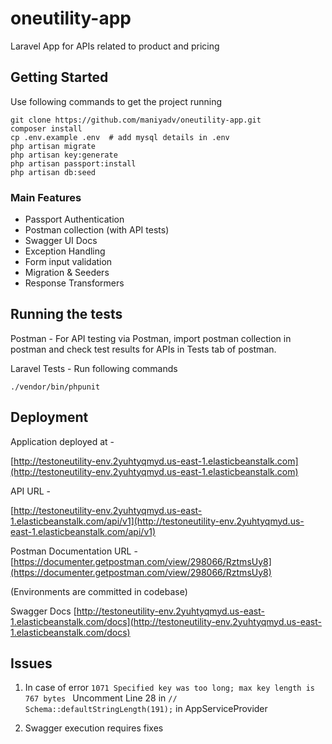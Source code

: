# oneutility-app

Laravel App for APIs related to product and pricing

## Getting Started

Use following commands to get the project running

```$xslt
git clone https://github.com/maniyadv/oneutility-app.git
composer install
cp .env.example .env  # add mysql details in .env
php artisan migrate
php artisan key:generate
php artisan passport:install
php artisan db:seed
```


### Main Features

- Passport Authentication
- Postman collection (with API tests)
- Swagger UI Docs
- Exception Handling
- Form input validation
- Migration & Seeders
- Response Transformers


## Running the tests

Postman - For API testing via Postman, import postman collection in postman and check test
results for APIs in Tests tab of postman.

Laravel Tests - Run following commands

``
./vendor/bin/phpunit
``
 

## Deployment

Application deployed at -


[http://testoneutility-env.2yuhtyqmyd.us-east-1.elasticbeanstalk.com](http://testoneutility-env.2yuhtyqmyd.us-east-1.elasticbeanstalk.com)

API URL -

[http://testoneutility-env.2yuhtyqmyd.us-east-1.elasticbeanstalk.com/api/v1](http://testoneutility-env.2yuhtyqmyd.us-east-1.elasticbeanstalk.com/api/v1)


Postman Documentation URL -
[https://documenter.getpostman.com/view/298066/RztmsUy8](https://documenter.getpostman.com/view/298066/RztmsUy8)

(Environments are committed in codebase)

Swagger Docs
[http://testoneutility-env.2yuhtyqmyd.us-east-1.elasticbeanstalk.com/docs](http://testoneutility-env.2yuhtyqmyd.us-east-1.elasticbeanstalk.com/docs)

## Issues
1. In case of error
``1071 Specified key was too long; max key length is 767 bytes ``
Uncomment Line 28 in ``// Schema::defaultStringLength(191);`` in AppServiceProvider

2. Swagger execution requires fixes 
